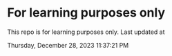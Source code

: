 # For learning purposes only
This repo is for learning purposes only.
Last updated at

Thursday, December 28, 2023 11:37:21 PM

